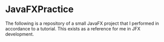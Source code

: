 # JavaFXPractice

The following is a repository of a small JavaFX project that I performed in accordance to a tutorial. This exists as a reference for me in JFX development. 
